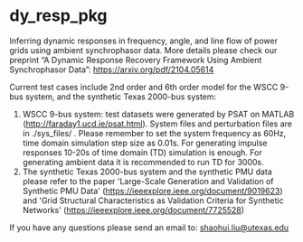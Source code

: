 # dy_resp_pkg
 Inferring dynamic responses in frequency, angle, and line flow of power grids using ambient synchrophasor data. More details please check our preprint “A Dynamic Response Recovery Framework Using Ambient Synchrophasor Data”: https://arxiv.org/pdf/2104.05614
 
 Current test cases include 2nd order and 6th order model for the WSCC 9-bus system, and the synthetic Texas 2000-bus system:
 1. WSCC 9-bus system: test datasets were generated by PSAT on MATLAB (http://faraday1.ucd.ie/psat.html). System files and perturbation files are in ./sys_files/ . Please remember to set the system frequency as 60Hz, time domain simulation step size as 0.01s. For generating impulse responses 10-20s of time domain (TD) simulation is enough. For generating ambient data it is recommended to run TD for 3000s.
 2. The synthetic Texas 2000-bus system and the synthetic PMU data please refer to the paper 'Large-Scale Generation and Validation of Synthetic PMU Data' (https://ieeexplore.ieee.org/document/9019623) and 'Grid Structural Characteristics as Validation Criteria for Synthetic Networks' (https://ieeexplore.ieee.org/document/7725528)
 
 If you have any questions please send an email to: shaohui.liu@utexas.edu

